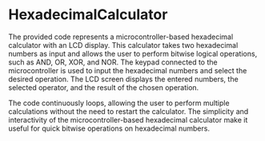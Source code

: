 # HexadecimalCalculator
 The provided code represents a microcontroller-based hexadecimal calculator with an LCD display.
This calculator takes two hexadecimal numbers as input and allows the user to perform bitwise logical operations,
such as AND, OR, XOR, and NOR. The keypad connected to the microcontroller is used to input the hexadecimal numbers 
and select the desired operation. The LCD screen displays the entered numbers, 
the selected operator, and the result of the chosen operation.

The code continuously loops, allowing the user to perform multiple calculations without the need to restart the calculator. 
The simplicity and interactivity of the microcontroller-based hexadecimal calculator make it useful for quick bitwise operations 
on hexadecimal numbers.
